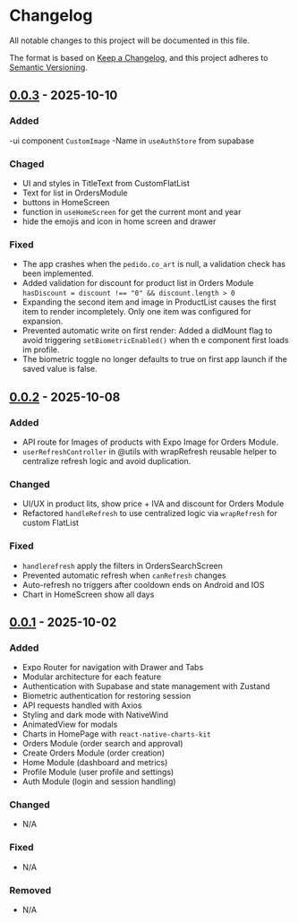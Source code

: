 # Changelog

All notable changes to this project will be documented in this file.

The format is based on [Keep a Changelog](https://keepachangelog.com/en/1.1.0/),
and this project adheres to [Semantic Versioning](https://semver.org/spec/v2.0.0.html).

## [0.0.3](https://github.com/JavierTaborda/AppFrigilux/releases/tag/v0.0.3) - 2025-10-10

### Added

-ui component `CustomImage`
-Name in `useAuthStore` from supabase

### Chaged

- UI and styles in TitleText from CustomFlatList
- Text for list in OrdersModule
- buttons in HomeScreen
- function in  `useHomeScreen` for get the current mont and year
- hide the emojis and icon in home screen and drawer

### Fixed

- The app crashes when the `pedido.co_art` is null, a validation check has been implemented.
- Added validation for discount for product list in Orders Module `hasDiscount = discount !== "0" && discount.length > 0`
- Expanding the second item and image in ProductList causes the first item to render incompletely. Only one item was configured for expansion.
- Prevented automatic write on first render: Added a didMount flag to avoid triggering `setBiometricEnabled()` when th  e component first loads im profile.
- The biometric toggle no longer defaults to true on first app launch if the saved value is false.

## [0.0.2](https://github.com/JavierTaborda/AppFrigilux/releases/tag/v0.0.2) - 2025-10-08

### Added

- API route for Images of products with Expo Image for Orders Module.
- `userRefreshController` in @utils with wrapRefresh reusable helper to centralize refresh logic and avoid duplication.

### Changed

- UI/UX in product lits, show price + IVA and discount for Orders Module
- Refactored `handleRefresh` to use centralized logic via `wrapRefresh` for custom FlatList

### Fixed

- `handlerefresh` apply the filters in OrdersSearchScreen
- Prevented automatic refresh when `canRefresh` changes
- Auto-refresh no triggers after cooldown ends on Android and IOS
- Chart in HomeScreen show all days

## [0.0.1](https://github.com/JavierTaborda/AppFrigilux/releases/tag/v0.0.1) - 2025-10-02

### Added

- Expo Router for navigation with Drawer and Tabs
- Modular architecture for each feature
- Authentication with Supabase and state management with Zustand
- Biometric authentication for restoring session
- API requests handled with Axios
- Styling and dark mode with NativeWind
- AnimatedView for modals
- Charts in HomePage with `react-native-charts-kit`
- Orders Module (order search and approval)
- Create Orders Module (order creation)
- Home Module (dashboard and metrics)
- Profile Module (user profile and settings)
- Auth Module (login and session handling)

### Changed

- N/A

### Fixed

- N/A

### Removed

- N/A
